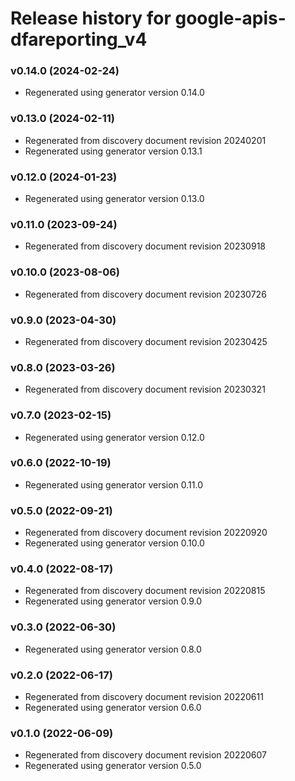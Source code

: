 # Release history for google-apis-dfareporting_v4

### v0.14.0 (2024-02-24)

* Regenerated using generator version 0.14.0

### v0.13.0 (2024-02-11)

* Regenerated from discovery document revision 20240201
* Regenerated using generator version 0.13.1

### v0.12.0 (2024-01-23)

* Regenerated using generator version 0.13.0

### v0.11.0 (2023-09-24)

* Regenerated from discovery document revision 20230918

### v0.10.0 (2023-08-06)

* Regenerated from discovery document revision 20230726

### v0.9.0 (2023-04-30)

* Regenerated from discovery document revision 20230425

### v0.8.0 (2023-03-26)

* Regenerated from discovery document revision 20230321

### v0.7.0 (2023-02-15)

* Regenerated using generator version 0.12.0

### v0.6.0 (2022-10-19)

* Regenerated using generator version 0.11.0

### v0.5.0 (2022-09-21)

* Regenerated from discovery document revision 20220920
* Regenerated using generator version 0.10.0

### v0.4.0 (2022-08-17)

* Regenerated from discovery document revision 20220815
* Regenerated using generator version 0.9.0

### v0.3.0 (2022-06-30)

* Regenerated using generator version 0.8.0

### v0.2.0 (2022-06-17)

* Regenerated from discovery document revision 20220611
* Regenerated using generator version 0.6.0

### v0.1.0 (2022-06-09)

* Regenerated from discovery document revision 20220607
* Regenerated using generator version 0.5.0


